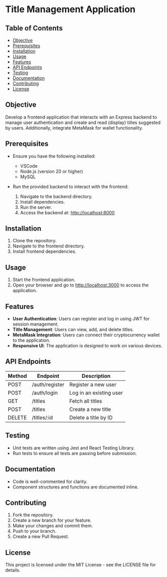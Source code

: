 # Title Management Application

## Table of Contents
- [Objective](#objective)
- [Prerequisites](#prerequisites)
- [Installation](#installation)
- [Usage](#usage)
- [Features](#features)
- [API Endpoints](#api-endpoints)
- [Testing](#testing)
- [Documentation](#documentation)
- [Contributing](#contributing)
- [License](#license)

## Objective
Develop a frontend application that interacts with an Express backend to manage user authentication and create and read (display) titles suggested by users. Additionally, integrate MetaMask for wallet functionality.

## Prerequisites
- Ensure you have the following installed:
  - VSCode
  - Node.js (version 20 or higher)
  - MySQL

- Run the provided backend to interact with the frontend:
  1. Navigate to the backend directory.
  2. Install dependencies.
  3. Run the server.
  4. Access the backend at: [http://localhost:8000](http://localhost:8000)

## Installation
1. Clone the repository.
2. Navigate to the frontend directory.
3. Install frontend dependencies.

## Usage
1. Start the frontend application.
2. Open your browser and go to [http://localhost:3000](http://localhost:3000) to access the application.

## Features
- **User Authentication**: Users can register and log in using JWT for session management.
- **Title Management**: Users can view, add, and delete titles.
- **MetaMask Integration**: Users can connect their cryptocurrency wallet to the application.
- **Responsive UI**: The application is designed to work on various devices.

## API Endpoints
| Method | Endpoint             | Description                               |
|--------|----------------------|-------------------------------------------|
| POST   | /auth/register       | Register a new user                       |
| POST   | /auth/login          | Log in an existing user                   |
| GET    | /titles              | Fetch all titles                          |
| POST   | /titles              | Create a new title                        |
| DELETE | /titles/:id          | Delete a title by ID                      |

## Testing
- Unit tests are written using Jest and React Testing Library.
- Run tests to ensure all tests are passing before submission.

## Documentation
- Code is well-commented for clarity.
- Component structures and functions are documented inline.

## Contributing
1. Fork the repository.
2. Create a new branch for your feature.
3. Make your changes and commit them.
4. Push to your branch.
5. Create a new Pull Request.

## License
This project is licensed under the MIT License - see the LICENSE file for details.
